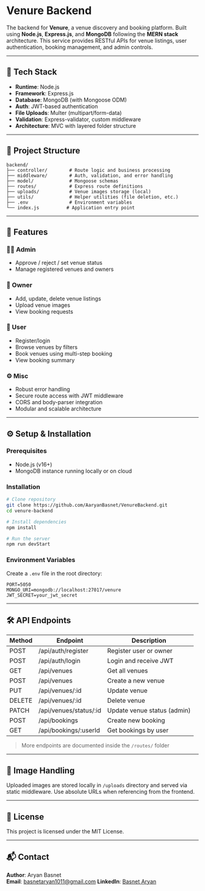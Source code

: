 
# Venure Backend

The backend for **Venure**, a venue discovery and booking platform. Built using **Node.js**, **Express.js**, and **MongoDB** following the **MERN stack** architecture. This service provides RESTful APIs for venue listings, user authentication, booking management, and admin controls.

---

## 🧱 Tech Stack

- **Runtime**: Node.js
- **Framework**: Express.js
- **Database**: MongoDB (with Mongoose ODM)
- **Auth**: JWT-based authentication
- **File Uploads**: Multer (multipart/form-data)
- **Validation**: Express-validator, custom middleware
- **Architecture**: MVC with layered folder structure

---

## 📂 Project Structure

```
backend/
├── controller/        # Route logic and business processing
├── middleware/        # Auth, validation, and error handling
├── model/             # Mongoose schemas
├── routes/            # Express route definitions
├── uploads/           # Venue images storage (local)
├── utils/             # Helper utilities (file deletion, etc.)
├── .env               # Environment variables
└── index.js          # Application entry point
```

---

## 🔐 Features

### 🧑‍💼 Admin
- Approve / reject / set venue status
- Manage registered venues and owners

### 🧑 Owner
- Add, update, delete venue listings
- Upload venue images
- View booking requests

### 👤 User
- Register/login
- Browse venues by filters
- Book venues using multi-step booking
- View booking summary

### ⚙️ Misc
- Robust error handling
- Secure route access with JWT middleware
- CORS and body-parser integration
- Modular and scalable architecture

---

## ⚙️ Setup & Installation

### Prerequisites
- Node.js (v16+)
- MongoDB instance running locally or on cloud

### Installation

```bash
# Clone repository
git clone https://github.com/AaryanBasnet/VenureBackend.git
cd venure-backend

# Install dependencies
npm install

# Run the server
npm run devStart
```

### Environment Variables

Create a `.env` file in the root directory:

```env
PORT=5050
MONGO_URI=mongodb://localhost:27017/venure
JWT_SECRET=your_jwt_secret
```

---

## 🛠️ API Endpoints

| Method | Endpoint                | Description                    |
|--------|-------------------------|--------------------------------|
| POST   | /api/auth/register      | Register user or owner         |
| POST   | /api/auth/login         | Login and receive JWT          |
| GET    | /api/venues             | Get all venues                 |
| POST   | /api/venues             | Create a new venue             |
| PUT    | /api/venues/:id         | Update venue                   |
| DELETE | /api/venues/:id         | Delete venue                   |
| PATCH  | /api/venues/status/:id  | Update venue status (admin)    |
| POST   | /api/bookings           | Create new booking             |
| GET    | /api/bookings/:userId   | Get bookings by user           |

> More endpoints are documented inside the `/routes/` folder

---

## 📁 Image Handling

Uploaded images are stored locally in `/uploads` directory and served via static middleware. Use absolute URLs when referencing from the frontend.

---

## 📄 License

This project is licensed under the MIT License.

---

## 📬 Contact

**Author**: Aryan Basnet  
**Email**: basnetaryan1011@gmail.com 
**LinkedIn**: [Basnet Aryan](https://www.linkedin.com/in/basnet-aryan-4511a22a4/)
